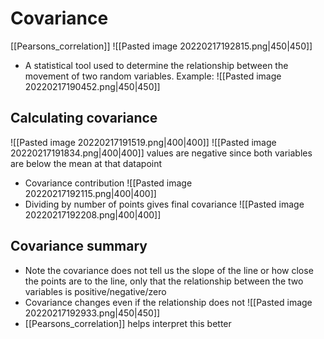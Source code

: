 # Covariance 
[[Pearsons_correlation]]
![[Pasted image 20220217192815.png|450|450]]
- A statistical tool used to determine the relationship between the movement of two random variables. Example:
![[Pasted image 20220217190452.png|450|450]]
## Calculating covariance
![[Pasted image 20220217191519.png|400|400]]
![[Pasted image 20220217191834.png|400|400]]
values are negative since both variables are below the mean at that datapoint
- Covariance contribution
![[Pasted image 20220217192115.png|400|400]]
- Dividing by number of points gives final covariance
![[Pasted image 20220217192208.png|400|400]]
## Covariance summary
- Note the covariance does not tell us the slope of the line or how close the points are to the line, only that the relationship between the two variables is positive/negative/zero
- Covariance changes even if the relationship does not 
![[Pasted image 20220217192933.png|450|450]]
- [[Pearsons_correlation]] helps interpret this better